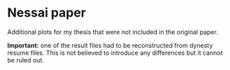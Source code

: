 # Nessai paper

Additional plots for my thesis that were not included in the original paper.

**Important:** one of the result files had to be reconstructed from dynesty resume files. This is not believed to introduce any differences but it cannot be ruled out.
